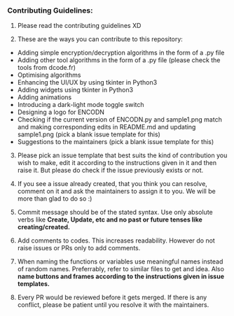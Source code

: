 ### Contributing Guidelines:

1. Please read the contributing guidelines XD

2. These are the ways you can contribute to this repository:
* Adding simple encryption/decryption algorithms in the form of a .py file
* Adding other tool algorithms in the form of a .py file (please check the tools from dcode.fr)
* Optimising algorithms
* Enhancing the UI/UX by using tkinter in Python3
* Adding widgets using tkinter in Python3
* Adding animations
* Introducing a dark-light mode toggle switch
* Designing a logo for ENCODN
* Checking if the current version of ENCODN.py and sample1.png match and making corresponding edits in README.md and updating sample1.png (pick a blank issue template for this)
* Suggestions to the maintainers (pick a blank issue template for this)

3. Please pick an issue template that best suits the kind of contribution you wish to make, edit it according to the instructions given in it and then raise it. But please do check if the issue previously exists or not.

4. If you see a issue already created, that you think you can resolve, comment on it and ask the maintainers to assign it to you. We will be more than glad to do so :)

5. Commit message should be of the stated syntax. Use only absolute verbs like **Create, Update, etc and no past or future tenses like creating/created.**

6. Add comments to codes. This increases readability. However do not raise issues or PRs only to add comments.

7. When naming the functions or variables use meaningful names instead of random names. Preferrably, refer to similar files to get and idea. Also **name buttons and frames according to the instructions given in issue templates.**

8. Every PR would be reviewed before it gets merged. If there is any conflict, please be patient until you resolve it with the maintainers.
